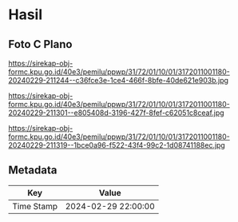 # Hasil

## Foto C Plano

https://sirekap-obj-formc.kpu.go.id/40e3/pemilu/ppwp/31/72/01/10/01/3172011001180-20240229-211244--c36fce3e-1ce4-466f-8bfe-40de621e903b.jpg

https://sirekap-obj-formc.kpu.go.id/40e3/pemilu/ppwp/31/72/01/10/01/3172011001180-20240229-211301--e805408d-3196-427f-8fef-c62051c8ceaf.jpg

https://sirekap-obj-formc.kpu.go.id/40e3/pemilu/ppwp/31/72/01/10/01/3172011001180-20240229-211319--1bce0a96-f522-43f4-99c2-1d08741188ec.jpg


## Metadata

| Key        | Value               |
| ---------- | ------------------- |
| Time Stamp | 2024-02-29 22:00:00 |



